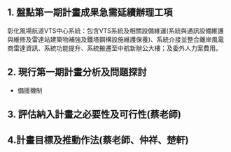 ## 1. 盤點第一期計畫成果急需延續辦理工項  

彰化風場航道VTS中心系統：包含VTS系統及相關設備維運(系統與通訊設備維護與維修及雷達站建築物補強及鐵塔鋼構設施維護保養)、系統介接並整合離岸風電商雷達資訊、系統功能提升、系統搬遷至中航新辦公大樓；及委外人力案費用。

## 2. 現行第一期計畫分析及問題探討  

- 備援機制

## 3. 評估納入計畫之必要性及可行性(蔡老師)

## 4.計畫目標及推動作法(蔡老師、仲祥、楚軒)

